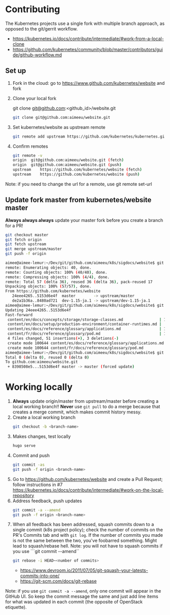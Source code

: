 
<!---
.. ===============LICENSE_START=======================================================
.. Aimee Ukasick CC-BY-4.0
.. ===================================================================================
.. Copyright (C) 2019 Aimee Ukasick. All rights reserved.
.. ===================================================================================
.. This documentation file is distributed by Aimee Ukasick
.. under the Creative Commons Attribution 4.0 International License (the "License");
.. you may not use this file except in compliance with the License.
.. You may obtain a copy of the License at
..
.. http://creativecommons.org/licenses/by/4.0
..
.. This file is distributed on an "AS IS" BASIS,
.. WITHOUT WARRANTIES OR CONDITIONS OF ANY KIND, either express or implied.
.. See the License for the specific language governing permissions and
.. limitations under the License.
.. ===============LICENSE_END=========================================================
-->

# Contributing
The Kubernetes projects use a single fork with multiple branch approach, as opposed to the git/gerrit workflow.
- https://kubernetes.io/docs/contribute/intermediate/#work-from-a-local-clone
- https://github.com/kubernetes/community/blob/master/contributors/guide/github-workflow.md

## Set up

1. Fork in the cloud: go to https://www.github.com/kubernetes/website and fork
1. Clone your local fork

   git clone git@github.com:<github_id>/website.git
   
    ```bash
    git clone git@github.com:aimeeu/website.git
    ```
1. Set kubernetes/website as upstream remote
    ```bash
    git remote add upstream https://github.com/kubernetes/kubernetes.git
    ```
1. Confirm remotes
    ```bash
    git remote -v
    origin	git@github.com:aimeeu/website.git (fetch)
    origin	git@github.com:aimeeu/website.git (push)
    upstream	https://github.com/kubernetes/website (fetch)
    upstream	https://github.com/kubernetes/website (push)
    ```

Note: if you need to change the url for a remote, use git remote set-url <upstream> <new url>

## Update fork master from kubernetes/website master

**Always always always** update your master fork before you create a branch for a PR!

```bash
git checkout master
git fetch origin
git fetch upstream
git merge upstream/master
git push -f origin
```

``` bash
aimee@aimee-lemur:~/Dev/git/github.com/aimeeu/k8s/sigdocs/website$ git fetch upstream
remote: Enumerating objects: 40, done.
remote: Counting objects: 100% (40/40), done.
remote: Compressing objects: 100% (4/4), done.
remote: Total 57 (delta 36), reused 36 (delta 36), pack-reused 17
Unpacking objects: 100% (57/57), done.
From https://github.com/kubernetes/website
   24eee4265..5153d6e4f  master        -> upstream/master
   de2a1b36a..8480ad721  dev-1.15-ja.1 -> upstream/dev-1.15-ja.1
aimee@aimee-lemur:~/Dev/git/github.com/aimeeu/k8s/sigdocs/website$ git merge upstream/master
Updating 24eee4265..5153d6e4f
Fast-forward
 content/en/docs/concepts/storage/storage-classes.md                | 18 +++++++++++++++---
 content/en/docs/setup/production-environment/container-runtimes.md |  5 +++++
 content/es/docs/reference/glossary/applications.md                 | 13 +++++++++++++
 content/fr/docs/reference/glossary/pod.md                          | 18 ++++++++++++++++++
 4 files changed, 51 insertions(+), 3 deletions(-)
 create mode 100644 content/es/docs/reference/glossary/applications.md
 create mode 100644 content/fr/docs/reference/glossary/pod.md
aimee@aimee-lemur:~/Dev/git/github.com/aimeeu/k8s/sigdocs/website$ git push -f origin
Total 0 (delta 0), reused 0 (delta 0)
To github.com:aimeeu/website.git
 + 8398508e5...5153d6e4f master -> master (forced update)
```

# Working locally

1. **Always** update origin/master from upstream/master before creating a local working branch!! **Never** use ```git pull``` to do a merge because that creates a merge commit, which makes commit history messy.
1. Create a local working branch
    ```bash
    git checkout -b <branch-name>
    ```
1. Makes changes, test locally
    ```bash
    hugo serve
    ```
1. Commit and push
    ```bash
    git commit -as
    git push -f origin <branch-name>
    ```
1. Go to https://github.com/kubernetes/website and create a Pull Request; follow instructions in #7 https://kubernetes.io/docs/contribute/intermediate/#work-on-the-local-repository
1. Address feedback, push updates
    ```bash
    git commit -a --amend
    git push -f origin <branch-name>
    ```
1. When all feedback has been addressed, squash commits down to a single commit (k8s project policy); check the number of commits on the PR's Commits tab and with ```git log```. If the number of commits you made is not the same between the two, you've foobarred something. Might lead to squash/rebase hell. Note: you will not have to squash commits if you use ```git commit --amend`` 
    ```bash
    git rebase -i HEAD~<number of commits>
    ```
    - https://www.devroom.io/2011/07/05/git-squash-your-latests-commits-into-one/
    - https://git-scm.com/docs/git-rebase
    

Note: if you use ```git commit -a --amend```, only one commit will appear in the GitHub UI. So keep the commit message the same and just add line items for what was updated in each commit (the opposite of OpenStack etiquette).
